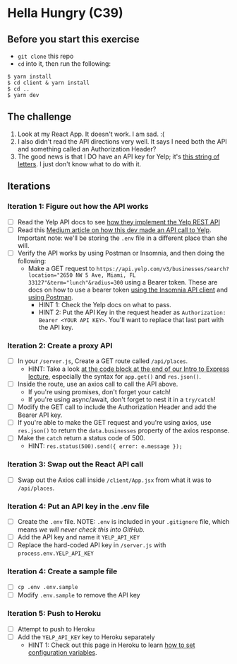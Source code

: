 # Hella Hungry (C39)

## Before you start this exercise

- `git clone` this repo
- `cd` into it, then run the following:

```
$ yarn install
$ cd client & yarn install
$ cd ..
$ yarn dev
```

## The challenge

1. Look at my React App. It doesn't work. I am sad. :(
2. I also didn't read the API directions very well. It says I need both the API and something called an Authorization Header?
3. The good news is that I DO have an API key for Yelp; it's [this string of letters](https://gist.githubusercontent.com/ErnieAtLYD/b8f45ad94a03de5c827ce6c021ee9046/raw/42ed271804bddc1f1f74cd157cd03c37d43357ce/gistfile1.txt). I just don't know what to do with it.

## Iterations

### Iteration 1: Figure out how the API works

- [ ] Read the Yelp API docs to see [how they implement the Yelp REST API](https://www.yelp.com/developers/documentation/v3/authentication)
- [ ] Read this [Medium article on how this dev made an API call to Yelp](https://medium.com/@chaoyue_zhao/how-to-make-axios-api-calls-with-yelp-fusion-inside-react-js-10755d8485c5). Important note: we'll be storing the `.env` file in a different place than she will.
- [ ] Verify the API works by using Postman or Insomnia, and then doing the following:
  - Make a GET request to `https://api.yelp.com/v3/businesses/search?location="2650 NW 5 Ave, Miami, FL 33127"&term="lunch"&radius=300` using a Bearer token. These are docs on how to use a bearer token [using the Insomnia API client](https://support.insomnia.rest/article/38-authentication) and [using Postman](https://learning.postman.com/docs/sending-requests/authorization/#bearer-token).
    - HINT 1: Check the Yelp docs on what to pass.
    - HINT 2: Put the API Key in the request header as `Authorization: Bearer <YOUR API KEY>`. You'll want to replace that last part with the API key.

### Iteration 2: Create a proxy API

- [ ] In your `/server.js`, Create a GET route called `/api/places`.
  - HINT: Take a look [at the code block at the end of our Intro to Express lecture](https://www.notion.so/Intro-to-APIs-and-Express-6a57971287594e17b87d4074ab30f124), especially the syntax for `app.get()` and `res.json()`.
- [ ] Inside the route, use an axios call to call the API above.
  - If you're using promises, don't forget your catch!
  - If you're using async/await, don't forget to nest it in a `try/catch`!
- [ ] Modify the GET call to include the Authorization Header and add the Bearer API key.
- [ ] If you're able to make the GET request and you're using axios, use `res.json()` to return the `data.businesses` property of the axios response.
- [ ] Make the `catch` return a status code of 500.
  - HINT: `res.status(500).send({ error: e.message });`

### Iteration 3: Swap out the React API call

- [ ] Swap out the Axios call inside `/client/App.jsx` from what it was to `/api/places`.

### Iteration 4: Put an API key in the .env file

- [ ] Create the `.env` file. NOTE: `.env` is included in your `.gitignore` file, which means _we will never check this into GitHub._
- [ ] Add the API key and name it `YELP_API_KEY`
- [ ] Replace the hard-coded API key in `/server.js` with `process.env.YELP_API_KEY`

### Iteration 4: Create a sample file

- [ ] `cp .env .env.sample`
- [ ] Modify `.env.sample` to remove the API key

### Iteration 5: Push to Heroku

- [ ] Attempt to push to Heroku
- [ ] Add the `YELP_API_KEY` key to Heroku separately
  - HINT 1: Check out this page in Heroku to learn [how to set configuration variables](https://devcenter.heroku.com/articles/config-vars).
